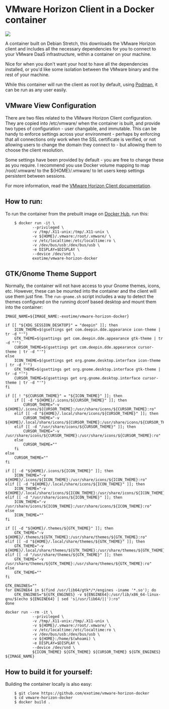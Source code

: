 # VMware Horizon Client in a Docker container

[![](https://images.microbadger.com/badges/image/exotime/vmware-horizon-docker.svg)](https://microbadger.com/images/exotime/vmware-horizon-docker)

A container built on Debian Stretch, this downloads the VMware Horizon client
and includes all the necessary dependencies for you to connect to your VMware
DaaS infrastructure, within a container on your machine.

Nice for when you don't want your host to have all the dependencies installed,
or you'd like some isolation between the VMware binary and the rest of
your machine.

While this container will run the client as root by default, using [Podman](https://podman.io/),
it can be run as any user easily.

## VMware View Configuration

There are two files related to the VMware Horizon Client configuration. They
are copied into /etc/vmware/ when the container is built, and provide two types
of configuration - user changable, and immutable. This can be handy to enforce
settings across your environment - perhaps by enforcing that all connections
only work when the SSL certificate is verified, or not allowing users to change
the domain they connect to - but allowing them to choose the client resolution.

Some settings have been provided by default - you are free to change these as
you require. I recommend you use Docker volume mapping to map /root/.vmware/ to
the ${HOME}/.vmware/ to let users keep settings persistent between sessions.

For more information, read the [VMware Horizon Client documentation](https://docs.vmware.com/en/VMware-Horizon-Client-for-Linux/4.7/horizon-client-linux-installation/GUID-D4D962F3-0EE0-4E5C-BC0C-6BE452FF0601.html).

## How to run:
To run the container from the prebuilt image on [Docker Hub](https://hub.docker.com/r/exotime/vmware-horizon-docker/), run this:

```shell
    $ docker run -it \
            --privileged \
            -v /tmp/.X11-unix:/tmp/.X11-unix \
            -v ${HOME}/.vmware:/root/.vmware/ \
            -v /etc/localtime:/etc/localtime:ro \
            -v /dev/bus/usb:/dev/bus/usb \
            -e DISPLAY=$DISPLAY \
            --device /dev/snd \
            exotime/vmware-horizon-docker
```

## GTK/Gnome Theme Support
Normally, the container will not have access to your Gnome themes, icons, etc.
However, these can be mounted into the container and the client will use them just fine.
The `run-gnome.sh` script includes a way to detect the themes configured on the
running dconf based desktop and mount them into the container:

```shell
IMAGE_NAME=${IMAGE_NAME:-exotime/vmware-horizon-docker}

if [[ "${XDG_SESSION_DESKTOP}" = "deepin" ]]; then
    ICON_THEME=$(gsettings get com.deepin.dde.appearance icon-theme | tr -d "'")
    GTK_THEME=$(gsettings get com.deepin.dde.appearance gtk-theme | tr -d "'")
    CURSOR_THEME=$(gsettings get com.deepin.dde.appearance cursor-theme | tr -d "'")
else
    ICON_THEME=$(gsettings get org.gnome.desktop.interface icon-theme | tr -d "'")
    GTK_THEME=$(gsettings get org.gnome.desktop.interface gtk-theme | tr -d "'")
    CURSOR_THEME=$(gsettings get org.gnome.desktop.interface cursor-theme | tr -d "'")
fi

if [[ ! "${CURSOR_THEME}" = "${ICON_THEME}" ]]; then
    if [[ -d "${HOME}/.icons/${CURSOR_THEME}" ]]; then
        CURSOR_THEME="-v ${HOME}/.icons/${CURSOR_THEME}:/usr/share/icons/${CURSOR_THEME}:ro"
    elif [[ -d "${HOME}/.local/share/icons/${CURSOR_THEME}" ]]; then
        CURSOR_THEME="-v ${HOME}/.local/share/icons/${CURSOR_THEME}:/usr/share/icons/${CURSOR_THEME}:ro"
    elif [[ -d "/usr/share/icons/${CURSOR_THEME}" ]]; then
        CURSOR_THEME="-v /usr/share/icons/${CURSOR_THEME}:/usr/share/icons/${CURSOR_THEME}:ro"
    else
        CURSOR_THEME=""
    fi
else
    CURSOR_THEME=""
fi

if [[ -d "${HOME}/.icons/${ICON_THEME}" ]]; then
    ICON_THEME="-v ${HOME}/.icons/${ICON_THEME}:/usr/share/icons/${ICON_THEME}:ro"
elif [[ -d "${HOME}/.local/share/icons/${ICON_THEME}" ]]; then
    ICON_THEME="-v ${HOME}/.local/share/icons/${ICON_THEME}:/usr/share/icons/${ICON_THEME}:ro"
elif [[ -d "/usr/share/icons/${ICON_THEME}" ]]; then
    ICON_THEME="-v /usr/share/icons/${ICON_THEME}:/usr/share/icons/${ICON_THEME}:ro"
else
    ICON_THEME=""
fi

if [[ -d "${HOME}/.themes/${GTK_THEME}" ]]; then
    GTK_THEME="-v ${HOME}/.themes/${GTK_THEME}:/usr/share/themes/${GTK_THEME}:ro"
elif [[ -d "${HOME}/.local/share/themes/${GTK_THEME}" ]]; then
    GTK_THEME="-v ${HOME}/.local/share/themes/${GTK_THEME}:/usr/share/themes/${GTK_THEME}:ro"
elif [[ -d "/usr/share/themes/${GTK_THEME}" ]]; then
    GTK_THEME="-v /usr/share/themes/${GTK_THEME}:/usr/share/themes/${GTK_THEME}:ro"
else
    GTK_THEME=""
fi

GTK_ENGINES=""
for ENGINE64 in $(find /usr/lib64/gtk*/*/engines -iname '*.so'); do
    GTK_ENGINES="${GTK_ENGINES} -v ${ENGINE64}:/usr/lib/x86_64-linux-gnu/$(echo ${ENGINE64} | sed 's|/usr/lib64/||'):ro"
done

docker run --rm -it \
            --privileged \
            -v /tmp/.X11-unix:/tmp/.X11-unix \
            -v ${HOME}/.vmware:/root/.vmware/ \
            -v /etc/localtime:/etc/localtime:ro \
            -v /dev/bus/usb:/dev/bus/usb \
            -v ${HOME}:/home/$(whoami) \
            -e DISPLAY=$DISPLAY \
            --device /dev/snd \
            ${ICON_THEME} ${GTK_THEME} ${CURSOR_THEME} ${GTK_ENGINES} ${IMAGE_NAME}
```

## How to build it for yourself:

Building the container locally is also easy:

```shell
    $ git clone https://github.com/exotime/vmware-horizon-docker
    $ cd vmware-horizon-docker
    $ docker build .
```
